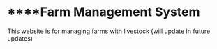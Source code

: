 # ****Farm Management System

This website is for managing farms with livestock (will update in future updates)
